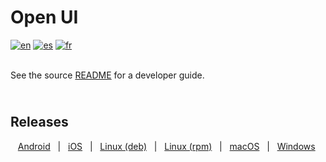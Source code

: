 # Open UI
[![en](https://img.shields.io/badge/lang-en-blue.svg)](https://github.com/Empathetech-LLC/empathetech_flutter_ui/blob/main/example/README.md)
[![es](https://img.shields.io/badge/lang-es-red.svg)](https://github.com/Empathetech-LLC/empathetech_flutter_ui/blob/main/example/localized_readme/README.es.md)
[![fr](https://img.shields.io/badge/lang-fr-white.svg)](https://github.com/Empathetech-LLC/empathetech_flutter_ui/blob/main/example/localized_readme/README.fr.md)

<br>See the source [README](https://github.com/Empathetech-LLC/empathetech_flutter_ui#readme) for a developer guide.

## <br>Releases

&nbsp;&nbsp;&nbsp;[Android](https://play.google.com/store/apps/details?id=net.empathetech.open_ui)&nbsp;&nbsp;&nbsp;|&nbsp;&nbsp;&nbsp;[iOS](https://apps.apple.com/us/app/open-ui/id6499560244)&nbsp;&nbsp;&nbsp;|&nbsp;&nbsp;&nbsp;[Linux (deb)](https://github.com/Empathetech-LLC/empathetech_flutter_ui/releases/download/8.0.0/open-ui-linux.deb)&nbsp;&nbsp;&nbsp;|&nbsp;&nbsp;&nbsp;[Linux (rpm)](https://github.com/Empathetech-LLC/empathetech_flutter_ui/releases/download/8.0.0/open-ui-linux.rpm)&nbsp;&nbsp;&nbsp;|&nbsp;&nbsp;&nbsp;[macOS](https://github.com/Empathetech-LLC/empathetech_flutter_ui/releases/download/8.0.0/open-ui-mac.zip)&nbsp;&nbsp;&nbsp;|&nbsp;&nbsp;&nbsp;[Windows](https://github.com/Empathetech-LLC/empathetech_flutter_ui/releases/download/8.0.0/open-ui-windows.exe)